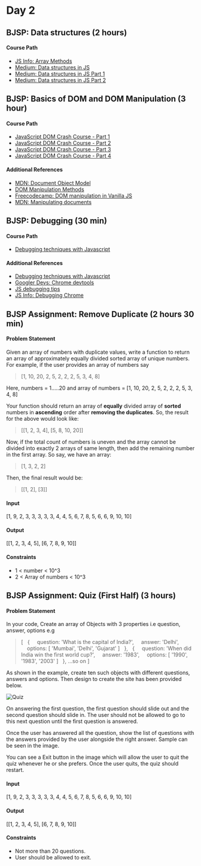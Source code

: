 # Day 2

## BJSP: Data structures (2 hours)
#### Course Path
- [JS Info: Array Methods](https://javascript.info/array-methods)
- [Medium: Data structures in JS](https://medium.com/siliconwat/data-structures-in-javascript-1b9aed0ea17c)
- [Medium: Data structures in JS Part 1](https://blog.bitsrc.io/data-structures-in-javascript-part-1-8231c9a4bc8b)
- [Medium: Data structures in JS Part 2](https://blog.bitsrc.io/data-structures-in-javascript-part-2-d0d09b761df0)

## BJSP: Basics of DOM and DOM Manipulation (3 hour)
#### Course Path
- [JavaScript DOM Crash Course - Part 1](https://www.youtube.com/watch?v=0ik6X4DJKCc)
- [JavaScript DOM Crash Course - Part 2](https://www.youtube.com/watch?v=mPd2aJXCZ2g)
- [JavaScript DOM Crash Course - Part 3](https://www.youtube.com/watch?v=wK2cBMcDTss)
- [JavaScript DOM Crash Course - Part 4](https://www.youtube.com/watch?v=i37KVt_IcXw)

#### Additional References
- [MDN: Document Object Model](https://developer.mozilla.org/en-US/docs/Web/API/Document_Object_Model/Introduction)
- [DOM Manipulation Methods](https://www.hongkiat.com/blog/dom-manipulation-javascript-methods/)
- [Freecodecamp: DOM manipulation in Vanilla JS](https://www.freecodecamp.org/news/dom-manipulation-in-vanilla-js-2036a568dcd9/)
- [MDN: Manipulating documents](https://developer.mozilla.org/en-US/docs/Learn/JavaScript/Client-side_web_APIs/Manipulating_documents)


## BJSP: Debugging (30 min)
#### Course Path
- [Debugging techniques with Javascript](https://www.youtube.com/watch?v=3EXNtmgf87s)

#### Additional References
- [Debugging techniques with Javascript](https://www.youtube.com/watch?v=3EXNtmgf87s)
- [Googler Devs: Chrome devtools](https://developers.google.com/web/tools/chrome-devtools/javascript/)
- [JS debugging tips](https://raygun.com/javascript-debugging-tips)
- [JS Info: Debugging Chrome](https://javascript.info/debugging-chrome)


## BJSP Assignment: Remove Duplicate (2 hours 30 min)
#### Problem Statement
Given an array of numbers with duplicate values, write a function to return an array of approximately equally divided sorted array of unique numbers. For example, if the user provides an array of numbers say
> [1, 10, 20, 2, 5, 2, 2, 2, 5, 3, 4, 8]

Here, numbers = 1.....20 and array of numbers = [1, 10, 20, 2, 5, 2, 2, 2, 5, 3, 4, 8]

Your function should return an array of **equally** divided array of **sorted** numbers in **ascending** order after **removing the duplicates**. So, the result for the above would look like:
> [[1,  2, 3, 4], [5, 8, 10, 20]]

Now, if the total count of numbers is uneven and the array cannot be divided into exactly 2 arrays of same length, then add the remaining number in the first array. So say, we have an array:
> [1, 3, 2, 2]

Then, the final result would be:
> [[1, 2], [3]]

#### Input
[1, 9, 2, 3, 3, 3, 3, 3, 4, 4, 5, 6, 7, 8, 5, 6, 6, 9, 10, 10]

#### Output
[[1, 2, 3, 4, 5], [6, 7, 8, 9, 10]]

#### Constraints
- 1 < number < 10^3
- 2 < Array of numbers < 10^3

## BJSP Assignment: Quiz (First Half) (3 hours)
#### Problem Statement
In your code, Create an array of Objects with 3 properties i.e question, answer, options e.g
> [
> &nbsp;&nbsp;{
> &nbsp;&nbsp;&nbsp;&nbsp;question: 'What is the capital of India?',
> &nbsp;&nbsp;&nbsp;&nbsp;answer: 'Delhi',
> &nbsp;&nbsp;&nbsp;&nbsp;options: [ 'Mumbai', 'Delhi', 'Gujarat' ]
> &nbsp;&nbsp;},
> &nbsp;&nbsp;{
> &nbsp;&nbsp;&nbsp;&nbsp;question: 'When did India win the first world cup?',
> &nbsp;&nbsp;&nbsp;&nbsp;answer: '1983',
> &nbsp;&nbsp;&nbsp;&nbsp;options: [ '1990', '1983', '2003' ]
> &nbsp;&nbsp;},
> ...so on
> ]

As shown in the example, create ten such objects with different questions, answers and options. Then design to create the site has been provided below.

![Quiz](quiz.png)

On answering the first question, the first question should slide out and the second question should slide in. The user should not be allowed to go to this next question until the first question is answered.

Once the user has answered all the question, show the list of questions with the answers provided by the user alongside the right answer. Sample can be seen in the image.

You can see a Exit button in the image which will allow the user to quit the quiz whenever he or she prefers. Once the user quits, the quiz should restart.

#### Input
[1, 9, 2, 3, 3, 3, 3, 3, 4, 4, 5, 6, 7, 8, 5, 6, 6, 9, 10, 10]

#### Output
[[1, 2, 3, 4, 5], [6, 7, 8, 9, 10]]

#### Constraints
- Not more than 20 questions.
- User should be allowed to exit.

